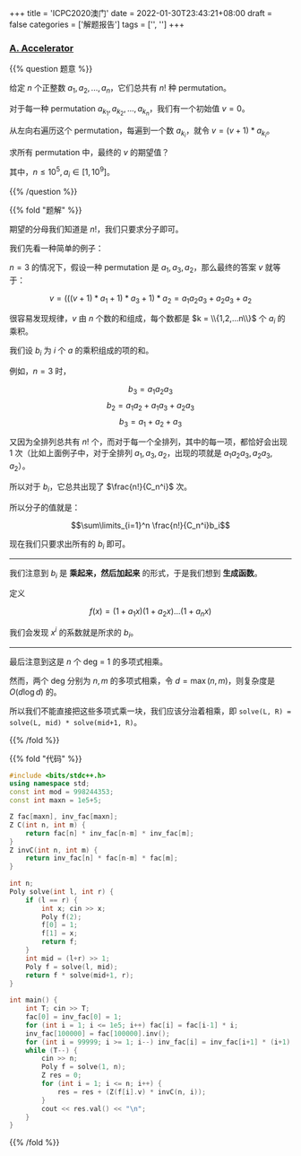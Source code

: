 +++
title = 'ICPC2020澳门'
date = 2022-01-30T23:43:21+08:00
draft = false
categories = ['解题报告']
tags = ['', '']
+++

### [A. Accelerator](https://codeforces.com/gym/103119/problem/A)

{{% question 题意 %}}

给定 $n$ 个正整数 $a_1,a_2,...,a_n$，它们总共有 $n!$ 种 permutation。

对于每一种 permutation $a_{k_1},a_{k_2},...,a_{k_n}$，我们有一个初始值 $v=0$。

从左向右遍历这个 permutation，每遍到一个数 $a_{k_i}$，就令 $v = (v+1) * a_{k_i}$。

求所有 permutation 中，最终的 $v$ 的期望值？

其中，$n \leq 10^5, a_i \in [1, 10^9]$。

{{% /question %}}


{{% fold "题解" %}}

期望的分母我们知道是 $n!$，我们只要求分子即可。

我们先看一种简单的例子：

$n=3$ 的情况下，假设一种 permutation 是 $a_1,a_3,a_2$，那么最终的答案 $v$ 就等于：

$$v=(((v+1)*a_1+1)*a_3+1)*a_2=a_1a_2a_3+a_2a_3+a_2$$

很容易发现规律，$v$ 由 $n$ 个数的和组成，每个数都是 $k = \\{1,2,...n\\}$ 个 $a_i$ 的乘积。

我们设 $b_i$ 为 $i$ 个 $a$ 的乘积组成的项的和。

例如，$n=3$ 时，

$$b_3=a_1a_2a_3$$ 
$$b_2=a_1a_2+a_1a_3+a_2a_3$$
$$b_3=a_1+a_2+a_3$$

又因为全排列总共有 $n!$ 个，而对于每一个全排列，其中的每一项，都恰好会出现 $1$ 次（比如上面例子中，对于全排列 $a_1,a_3,a_2$，出现的项就是 $a_1a_2a_3,a_2a_3,a_2$）。

所以对于 $b_i$，它总共出现了 $\frac{n!}{C_n^i}$ 次。

所以分子的值就是：

$$\sum\limits_{i=1}^n \frac{n!}{C_n^i}b_i$$

现在我们只要求出所有的 $b_i$ 即可。

<hr>

我们注意到 $b_i$ 是 **乘起来，然后加起来** 的形式，于是我们想到 **生成函数**。

定义

$$f(x)=(1+a_1x)(1+a_2x)...(1+a_nx)$$

我们会发现 $x^i$ 的系数就是所求的 $b_i$。

<hr>

最后注意到这是 $n$ 个 deg = 1 的多项式相乘。

然而，两个 deg 分别为 $n,m$ 的多项式相乘，令 $d=\max(n,m)$，则复杂度是 $O(d\log d)$ 的。

所以我们不能直接把这些多项式乘一块，我们应该分治着相乘，即 `solve(L, R) = solve(L, mid) * solve(mid+1, R)`。

{{% /fold %}}


{{% fold "代码" %}}

```cpp
#include <bits/stdc++.h>
using namespace std;
const int mod = 998244353;
const int maxn = 1e5+5;

Z fac[maxn], inv_fac[maxn];
Z C(int n, int m) {
    return fac[n] * inv_fac[n-m] * inv_fac[m];
}
Z invC(int n, int m) {
    return inv_fac[n] * fac[n-m] * fac[m];
}
 
int n;
Poly solve(int l, int r) {
    if (l == r) {
        int x; cin >> x;
        Poly f(2);
        f[0] = 1;
        f[1] = x;
        return f;
    }
    int mid = (l+r) >> 1;
    Poly f = solve(l, mid);
    return f * solve(mid+1, r);
}
 
int main() {
    int T; cin >> T;
    fac[0] = inv_fac[0] = 1;
    for (int i = 1; i <= 1e5; i++) fac[i] = fac[i-1] * i;
    inv_fac[100000] = fac[100000].inv();
    for (int i = 99999; i >= 1; i--) inv_fac[i] = inv_fac[i+1] * (i+1);
    while (T--) {
        cin >> n;
        Poly f = solve(1, n);
        Z res = 0;
        for (int i = 1; i <= n; i++) {
            res = res + (Z(f[i].v) * invC(n, i));
        }
        cout << res.val() << "\n";
    }
}
```

{{% /fold %}}

